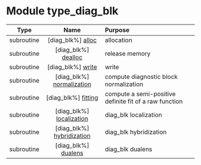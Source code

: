 # Module type_diag_blk

| Type | Name | Purpose |
| :--: | :--: | :---------- |
| subroutine | [diag_blk%] [alloc](https://github.com/JCSDA/saber/src/saber/bump/type_diag_blk.F90#L63) | allocation |
| subroutine | [diag_blk%] [dealloc](https://github.com/JCSDA/saber/src/saber/bump/type_diag_blk.F90#L145) | release memory |
| subroutine | [diag_blk%] [write](https://github.com/JCSDA/saber/src/saber/bump/type_diag_blk.F90#L169) | write |
| subroutine | [diag_blk%] [normalization](https://github.com/JCSDA/saber/src/saber/bump/type_diag_blk.F90#L355) | compute diagnostic block normalization |
| subroutine | [diag_blk%] [fitting](https://github.com/JCSDA/saber/src/saber/bump/type_diag_blk.F90#L422) | compute a semi-positive definite fit of a raw function |
| subroutine | [diag_blk%] [localization](https://github.com/JCSDA/saber/src/saber/bump/type_diag_blk.F90#L697) | diag_blk localization |
| subroutine | [diag_blk%] [hybridization](https://github.com/JCSDA/saber/src/saber/bump/type_diag_blk.F90#L744) | diag_blk hybridization |
| subroutine | [diag_blk%] [dualens](https://github.com/JCSDA/saber/src/saber/bump/type_diag_blk.F90#L822) | diag_blk dualens |
